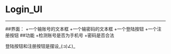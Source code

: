 # Login_UI
--------------------------------

##界面：
+一个输账号的文本框
+一个输密码的文本框
+一个登陆按钮
+一个注册按钮
##功能
+检测账号是否为手机号
+密码是否合法

登陆按钮和注册按钮是摆设_(:з)∠)_
